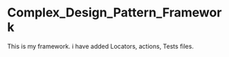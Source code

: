 # Complex_Design_Pattern_Framework
This is my framework. i have added Locators, actions, Tests files. 

